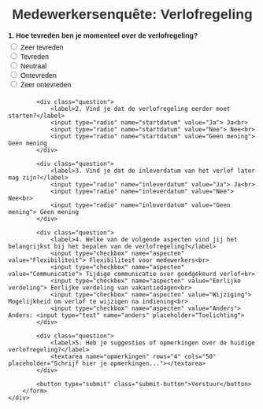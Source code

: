 <!DOCTYPE html>
<html lang="nl">
<head>
    <meta charset="UTF-8">
    <meta name="viewport" content="width=device-width, initial-scale=1.0">
    <title>Medewerkersenquête: Verlofregeling</title>
    <style>
        body {
            font-family: Arial, sans-serif;
            margin: 20px;
            padding: 0;
        }
        .container {
            max-width: 600px;
            margin: 0 auto;
        }
        h1 {
            text-align: center;
            color: #333;
        }
        .question {
            margin-bottom: 20px;
        }
        .question label {
            display: block;
            margin-bottom: 5px;
            font-weight: bold;
        }
        .submit-button {
            display: block;
            margin: 20px auto;
            padding: 10px 20px;
            font-size: 16px;
            background-color: #007BFF;
            color: white;
            border: none;
            border-radius: 5px;
            cursor: pointer;
        }
        .submit-button:hover {
            background-color: #0056b3;
        }
    </style>
</head>
<body>
    <div class="container">
        <h1>Medewerkersenquête: Verlofregeling</h1>
        <form action="" method="POST">
            <div class="question">
                <label>1. Hoe tevreden ben je momenteel over de verlofregeling?</label>
                <input type="radio" name="tevredenheid" value="Zeer tevreden"> Zeer tevreden<br>
                <input type="radio" name="tevredenheid" value="Tevreden"> Tevreden<br>
                <input type="radio" name="tevredenheid" value="Neutraal"> Neutraal<br>
                <input type="radio" name="tevredenheid" value="Ontevreden"> Ontevreden<br>
                <input type="radio" name="tevredenheid" value="Zeer ontevreden"> Zeer ontevreden
            </div>

            <div class="question">
                <label>2. Vind je dat de verlofregeling eerder moet starten?</label>
                <input type="radio" name="startdatum" value="Ja"> Ja<br>
                <input type="radio" name="startdatum" value="Nee"> Nee<br>
                <input type="radio" name="startdatum" value="Geen mening"> Geen mening
            </div>

            <div class="question">
                <label>3. Vind je dat de inleverdatum van het verlof later mag zijn?</label>
                <input type="radio" name="inleverdatum" value="Ja"> Ja<br>
                <input type="radio" name="inleverdatum" value="Nee"> Nee<br>
                <input type="radio" name="inleverdatum" value="Geen mening"> Geen mening
            </div>

            <div class="question">
                <label>4. Welke van de volgende aspecten vind jij het belangrijkst bij het bepalen van de verlofregeling?</label>
                <input type="checkbox" name="aspecten" value="Flexibiliteit"> Flexibiliteit voor medewerkers<br>
                <input type="checkbox" name="aspecten" value="Communicatie"> Tijdige communicatie over goedgekeurd verlof<br>
                <input type="checkbox" name="aspecten" value="Eerlijke verdeling"> Eerlijke verdeling van vakantiedagen<br>
                <input type="checkbox" name="aspecten" value="Wijziging"> Mogelijkheid om verlof te wijzigen na indiening<br>
                <input type="checkbox" name="aspecten" value="Anders"> Anders: <input type="text" name="anders" placeholder="Toelichting">
            </div>

            <div class="question">
                <label>5. Heb je suggesties of opmerkingen over de huidige verlofregeling?</label>
                <textarea name="opmerkingen" rows="4" cols="50" placeholder="Schrijf hier je opmerkingen..."></textarea>
            </div>

            <button type="submit" class="submit-button">Verstuur</button>
        </form>
    </div>
</body>
</html>

